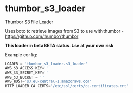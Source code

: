 # thumbor_s3_loader
Thumbor S3 File Loader

Uses boto to retrieve images from S3 to use with thumbor - https://github.com/thumbor/thumbor

**This loader in beta BETA status. Use at your own risk**

Example config:

```python
LOADER = 'thumbor_s3_loader.s3_loader'
AWS_S3_ACCESS_KEY=''
AWS_S3_SECRET_KEY=''
AWS_S3_BUCKET = ''
AWS_HOST='s3.eu-central-1.amazonaws.com'
HTTP_LOADER_CA_CERTS="/etc/ssl/certs/ca-certificates.crt"
```
